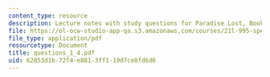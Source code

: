 ```yaml
---
content_type: resource
description: Lecture notes with study questions for Paradise Lost, Books I-IV.
file: https://ol-ocw-studio-app-qa.s3.amazonaws.com/courses/21l-995-special-topics-in-literature-miltons-paradise-lost-january-iap-2008/62853d1b72f4e8813ff119d7ce8fd6d6_questions_1_4.pdf
file_type: application/pdf
resourcetype: Document
title: questions_1_4.pdf
uid: 62853d1b-72f4-e881-3ff1-19d7ce8fd6d6
---
```

